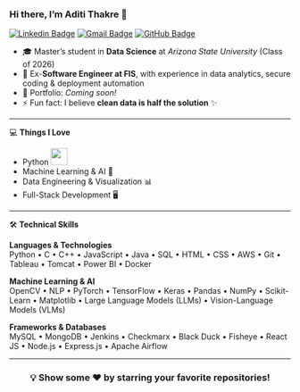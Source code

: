 ### Hi there, I’m Aditi Thakre 👋
[![Linkedin Badge](https://img.shields.io/badge/-aditithakre-blue?style=flat-square&logo=Linkedin&logoColor=white&link=https://www.linkedin.com/in/aditi-thakre/)](https://www.linkedin.com/in/aditi-thakre/)
[![Gmail Badge](https://img.shields.io/badge/-aditi13thakre@gmail.com-c14438?style=flat-square&logo=Gmail&logoColor=white&link=mailto:aditi13thakre@gmail.com)](mailto:aditi13thakre@gmail.com)
[![GitHub Badge](https://img.shields.io/badge/-aditi593-black?style=flat-square&logo=github&logoColor=white&link=https://github.com/aditi593)](https://github.com/aditi593)

- 🎓 Master’s student in **Data Science** at *Arizona State University* (Class of 2026)  
- 💼 Ex-**Software Engineer at FIS**, with experience in data analytics, secure coding & deployment automation  
- 🎯 Portfolio: *Coming soon!*  
- ⚡ Fun fact: I believe **clean data is half the solution** ✨  

---

💻 **Things I Love**
- Python <img src="https://media.giphy.com/media/WUlplcMpOCEmTGBtBW/giphy.gif" width="30">
- Machine Learning & AI 🤖
- Data Engineering & Visualization 📊
- Full-Stack Development 🖥️

---

🛠 **Technical Skills**

**Languages & Technologies**  
Python • C • C++ • JavaScript • Java • SQL • HTML • CSS • AWS • Git • Tableau • Tomcat • Power BI • Docker

**Machine Learning & AI**  
OpenCV • NLP • PyTorch • TensorFlow • Keras • Pandas • NumPy • Scikit-Learn • Matplotlib • Large Language Models (LLMs) • Vision-Language Models (VLMs)

**Frameworks & Databases**  
MySQL • MongoDB • Jenkins • Checkmarx • Black Duck • Fisheye • React JS • Node.js • Express.js • Apache Airflow

---


<div align="center">
  <h3>💡 Show some ❤️ by starring your favorite repositories!</h3>
</div>
